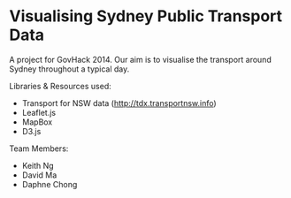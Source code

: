 Visualising Sydney Public Transport Data
========================================

A project for GovHack 2014. Our aim is to visualise the transport around Sydney throughout a typical day.

Libraries & Resources used:
- Transport for NSW data (http://tdx.transportnsw.info)
- Leaflet.js
- MapBox
- D3.js

Team Members:
- Keith Ng
- David Ma
- Daphne Chong